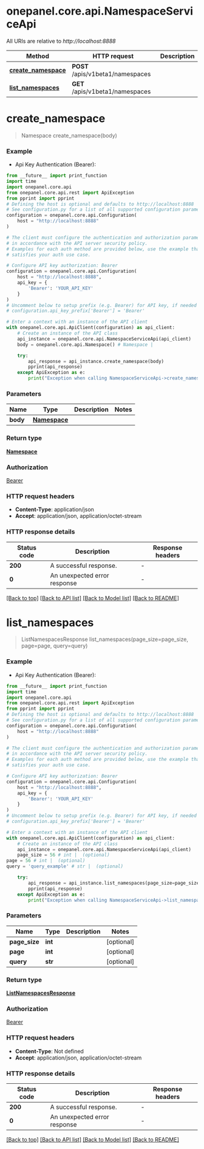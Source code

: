 # onepanel.core.api.NamespaceServiceApi

All URIs are relative to *http://localhost:8888*

Method | HTTP request | Description
------------- | ------------- | -------------
[**create_namespace**](NamespaceServiceApi.md#create_namespace) | **POST** /apis/v1beta1/namespaces | 
[**list_namespaces**](NamespaceServiceApi.md#list_namespaces) | **GET** /apis/v1beta1/namespaces | 


# **create_namespace**
> Namespace create_namespace(body)



### Example

* Api Key Authentication (Bearer):
```python
from __future__ import print_function
import time
import onepanel.core.api
from onepanel.core.api.rest import ApiException
from pprint import pprint
# Defining the host is optional and defaults to http://localhost:8888
# See configuration.py for a list of all supported configuration parameters.
configuration = onepanel.core.api.Configuration(
    host = "http://localhost:8888"
)

# The client must configure the authentication and authorization parameters
# in accordance with the API server security policy.
# Examples for each auth method are provided below, use the example that
# satisfies your auth use case.

# Configure API key authorization: Bearer
configuration = onepanel.core.api.Configuration(
    host = "http://localhost:8888",
    api_key = {
        'Bearer': 'YOUR_API_KEY'
    }
)
# Uncomment below to setup prefix (e.g. Bearer) for API key, if needed
# configuration.api_key_prefix['Bearer'] = 'Bearer'

# Enter a context with an instance of the API client
with onepanel.core.api.ApiClient(configuration) as api_client:
    # Create an instance of the API class
    api_instance = onepanel.core.api.NamespaceServiceApi(api_client)
    body = onepanel.core.api.Namespace() # Namespace | 

    try:
        api_response = api_instance.create_namespace(body)
        pprint(api_response)
    except ApiException as e:
        print("Exception when calling NamespaceServiceApi->create_namespace: %s\n" % e)
```

### Parameters

Name | Type | Description  | Notes
------------- | ------------- | ------------- | -------------
 **body** | [**Namespace**](Namespace.md)|  | 

### Return type

[**Namespace**](Namespace.md)

### Authorization

[Bearer](../README.md#Bearer)

### HTTP request headers

 - **Content-Type**: application/json
 - **Accept**: application/json, application/octet-stream

### HTTP response details
| Status code | Description | Response headers |
|-------------|-------------|------------------|
**200** | A successful response. |  -  |
**0** | An unexpected error response |  -  |

[[Back to top]](#) [[Back to API list]](../README.md#documentation-for-api-endpoints) [[Back to Model list]](../README.md#documentation-for-models) [[Back to README]](../README.md)

# **list_namespaces**
> ListNamespacesResponse list_namespaces(page_size=page_size, page=page, query=query)



### Example

* Api Key Authentication (Bearer):
```python
from __future__ import print_function
import time
import onepanel.core.api
from onepanel.core.api.rest import ApiException
from pprint import pprint
# Defining the host is optional and defaults to http://localhost:8888
# See configuration.py for a list of all supported configuration parameters.
configuration = onepanel.core.api.Configuration(
    host = "http://localhost:8888"
)

# The client must configure the authentication and authorization parameters
# in accordance with the API server security policy.
# Examples for each auth method are provided below, use the example that
# satisfies your auth use case.

# Configure API key authorization: Bearer
configuration = onepanel.core.api.Configuration(
    host = "http://localhost:8888",
    api_key = {
        'Bearer': 'YOUR_API_KEY'
    }
)
# Uncomment below to setup prefix (e.g. Bearer) for API key, if needed
# configuration.api_key_prefix['Bearer'] = 'Bearer'

# Enter a context with an instance of the API client
with onepanel.core.api.ApiClient(configuration) as api_client:
    # Create an instance of the API class
    api_instance = onepanel.core.api.NamespaceServiceApi(api_client)
    page_size = 56 # int |  (optional)
page = 56 # int |  (optional)
query = 'query_example' # str |  (optional)

    try:
        api_response = api_instance.list_namespaces(page_size=page_size, page=page, query=query)
        pprint(api_response)
    except ApiException as e:
        print("Exception when calling NamespaceServiceApi->list_namespaces: %s\n" % e)
```

### Parameters

Name | Type | Description  | Notes
------------- | ------------- | ------------- | -------------
 **page_size** | **int**|  | [optional] 
 **page** | **int**|  | [optional] 
 **query** | **str**|  | [optional] 

### Return type

[**ListNamespacesResponse**](ListNamespacesResponse.md)

### Authorization

[Bearer](../README.md#Bearer)

### HTTP request headers

 - **Content-Type**: Not defined
 - **Accept**: application/json, application/octet-stream

### HTTP response details
| Status code | Description | Response headers |
|-------------|-------------|------------------|
**200** | A successful response. |  -  |
**0** | An unexpected error response |  -  |

[[Back to top]](#) [[Back to API list]](../README.md#documentation-for-api-endpoints) [[Back to Model list]](../README.md#documentation-for-models) [[Back to README]](../README.md)

